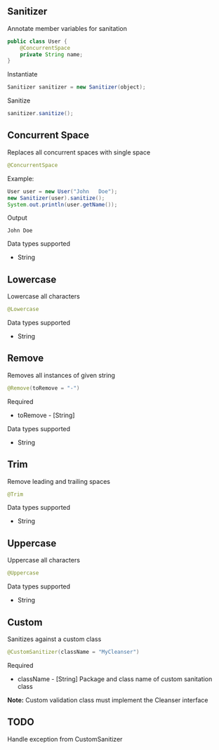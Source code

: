 ## Sanitizer ##

Annotate member variables for sanitation

```java
public class User {
	@ConcurrentSpace
	private String name;
}
```

Instantiate

```java
Sanitizer sanitizer = new Sanitizer(object);
```

Sanitize

```java
sanitizer.sanitize();
```

## Concurrent Space ##

Replaces all concurrent spaces with single space

```java
@ConcurrentSpace
```

Example:

```java
User user = new User("John   Doe");
new Sanitizer(user).sanitize();
System.out.println(user.getName());
```

Output

```
John Doe
```

Data types supported
- String

## Lowercase ##

Lowercase all characters

```java
@Lowercase
```

Data types supported
- String

## Remove ##

Removes all instances of given string

```java
@Remove(toRemove = "-")
```

Required
- toRemove - [String]

Data types supported
- String

## Trim ##

Remove leading and trailing spaces

```java
@Trim
```

Data types supported
- String

## Uppercase ##

Uppercase all characters

```java
@Uppercase
```

Data types supported
- String

## Custom ##

Sanitizes against a custom class

```java
@CustomSanitizer(className = "MyCleanser")
```

Required
- className - [String] Package and class name of custom sanitation class

**Note:** Custom validation class must implement the Cleanser interface

## TODO ## 

Handle exception from CustomSanitizer